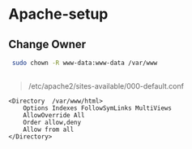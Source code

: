 # Apache-setup

## Change Owner

```bash
 sudo chown -R www-data:www-data /var/www
 ```

## 

> /etc/apache2/sites-available/000-default.conf

```config
<Directory  /var/www/html>
    Options Indexes FollowSymLinks MultiViews
    AllowOverride All
    Order allow,deny
    Allow from all
</Directory>
```